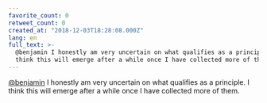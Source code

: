 ```yaml
---
favorite_count: 0
retweet_count: 0
created_at: "2018-12-03T18:28:08.000Z"
lang: en
full_text: >-
  @benjamin I honestly am very uncertain on what qualifies as a principle. I
  think this will emerge after a while once I have collected more of them.
---
```


[@benjamin](https://twitter.com/benjamin) I honestly am very uncertain on what
qualifies as a principle. I think this will emerge after a while once I have
collected more of them.
